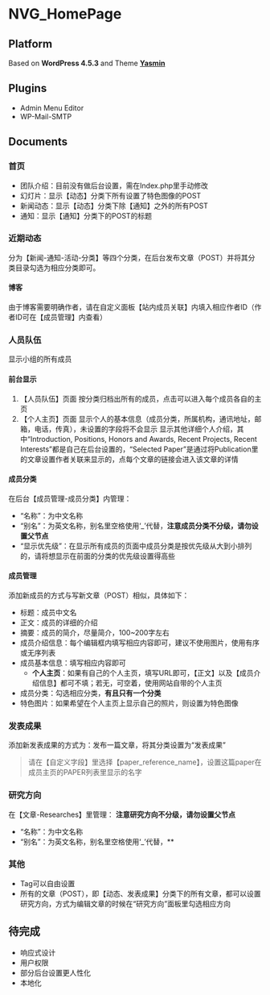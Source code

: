 # NVG_HomePage

## Platform
Based on **WordPress 4.5.3** and Theme **[Yasmin](http://demo.fabthemes.com/yasmin/)**

## Plugins
* Admin Menu Editor
* WP-Mail-SMTP

## Documents

### 首页
* 团队介绍：目前没有做后台设置，需在Index.php里手动修改
* 幻灯片：显示【动态】分类下所有设置了特色图像的POST
* 新闻动态：显示【动态】分类下除【通知】之外的所有POST
* 通知：显示【通知】分类下的POST的标题

### 近期动态
分为【新闻-通知-活动-分类】等四个分类，在后台发布文章（POST）并将其分类目录勾选为相应分类即可。
#### 博客
由于博客需要明确作者，请在自定义面板【站内成员关联】内填入相应作者ID（作者ID可在【成员管理】内查看）
### 人员队伍
显示小组的所有成员
#### 前台显示
1. 【人员队伍】页面
    按分类归档出所有的成员，点击可以进入每个成员各自的主页
2. 【个人主页】页面
    显示个人的基本信息（成员分类，所属机构，通讯地址，邮箱，电话，传真），未设置的字段将不会显示
    显示其他详细个人介绍，其中“Introduction, Positions, Honors and Awards, Recent Projects, Recent Interests”都是自己在后台设置的，“Selected Paper”是通过将Publication里的文章设置作者关联来显示的，点每个文章的链接会进入该文章的详情

#### 成员分类
在后台【成员管理-成员分类】内管理：

* “名称”：为中文名称
* “别名”：为英文名称，别名里空格使用‘_’代替，**注意成员分类不分级，请勿设置父节点**
* “显示优先级”：在显示所有成员的页面中成员分类是按优先级从大到小排列的，请将想显示在前面的分类的优先级设置得高些

#### 成员管理
添加新成员的方式与写新文章（POST）相似，具体如下：

* 标题：成员中文名
* 正文：成员的详细的介绍
* 摘要：成员的简介，尽量简介，100~200字左右
* 成员介绍信息：每个编辑框内填写相应内容即可，建议不使用图片，使用有序或无序列表
* 成员基本信息：填写相应内容即可
    - **个人主页**：如果有自己的个人主页，填写URL即可，【正文】以及【成员介绍信息】都可不填；若无，可空着，使用网站自带的个人主页
* 成员分类：勾选相应分类，**有且只有一个分类**
* 特色图片：如果希望在个人主页上显示自己的照片，则设置为特色图像

### 发表成果
添加新发表成果的方式为：发布一篇文章，将其分类设置为“发表成果”
>请在【自定义字段】里选择【paper_reference_name】，设置这篇paper在成员主页的PAPER列表里显示的名字

### 研究方向
在【文章-Researches】里管理：
**注意研究方向不分级，请勿设置父节点**

* “名称”：为中文名称
* “别名”：为英文名称，别名里空格使用‘_’代替，**

### 其他
* Tag可以自由设置
* 所有的文章（POST），即【动态、发表成果】分类下的所有文章，都可以设置研究方向，方式为编辑文章的时候在“研究方向”面板里勾选相应方向

## 待完成
* 响应式设计
* 用户权限
* 部分后台设置更人性化
* 本地化